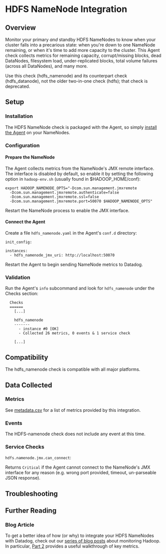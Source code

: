 # HDFS NameNode Integration

## Overview

Monitor your primary _and_ standby HDFS NameNodes to know when your cluster falls into a precarious state: when you're down to one NameNode remaining, or when it's time to add more capacity to the cluster. This Agent check collects metrics for remaining capacity, corrupt/missing blocks, dead DataNodes, filesystem load, under-replicated blocks, total volume failures (across all DataNodes), and many more.

Use this check (hdfs_namenode) and its counterpart check (hdfs_datanode), not the older two-in-one check (hdfs); that check is deprecated.

## Setup
### Installation

The HDFS NameNode check is packaged with the Agent, so simply [install the Agent](https://app.datadoghq.com/account/settings#agent) on your NameNodes.

### Configuration
#### Prepare the NameNode

The Agent collects metrics from the NameNode's JMX remote interface. The interface is disabled by default, so enable it by setting the following option in `hadoop-env.sh` (usually found in $HADOOP_HOME/conf):

```
export HADOOP_NAMENODE_OPTS="-Dcom.sun.management.jmxremote
  -Dcom.sun.management.jmxremote.authenticate=false
  -Dcom.sun.management.jmxremote.ssl=false
  -Dcom.sun.management.jmxremote.port=50070 $HADOOP_NAMENODE_OPTS"
```

Restart the NameNode process to enable the JMX interface.

#### Connect the Agent

Create a file `hdfs_namenode.yaml` in the Agent's `conf.d` directory:

```
init_config:

instances:
  - hdfs_namenode_jmx_uri: http://localhost:50070
```

Restart the Agent to begin sending NameNode metrics to Datadog.

### Validation

Run the Agent's `info` subcommand and look for `hdfs_namenode` under the Checks section:

```
  Checks
  ======
    [...]

    hdfs_namenode
    -------
      - instance #0 [OK]
      - Collected 26 metrics, 0 events & 1 service check

    [...]
```

## Compatibility

The hdfs_namenode check is compatible with all major platforms.

## Data Collected
### Metrics

See [metadata.csv](https://github.com/DataDog/integrations-core/blob/master/hdfs_namenode/metadata.csv) for a list of metrics provided by this integration.

### Events
The HDFS-namenode check does not include any event at this time.

### Service Checks

`hdfs.namenode.jmx.can_connect`:

Returns `Critical` if the Agent cannot connect to the NameNode's JMX interface for any reason (e.g. wrong port provided, timeout, un-parseable JSON response).

## Troubleshooting

## Further Reading
### Blog Article
To get a better idea of how (or why) to integrate your HDFS NameNodes with Datadog, check out our [series of blog posts](https://www.datadoghq.com/blog/hadoop-architecture-overview/) about monitoring Hadoop. In particular, [Part 2](https://www.datadoghq.com/blog/monitor-hadoop-metrics/) provides a useful walkthrough of key metrics.
